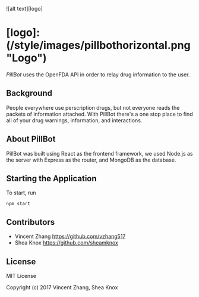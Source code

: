 ![alt text][logo]

[logo]: (/style/images/pillbothorizontal.png "Logo")
======

*PillBot* uses the OpenFDA API in order to relay drug information to the user.

## Background

People everywhere use perscription drugs, but not everyone reads the packets of information attached. With PillBot there's a one stop place to find all of your drug warnings, information, and interactions.


## About PillBot

PillBot was built using React as the frontend framework, we used Node.js as the server with Express as the router, and MongoDB as the database.



## Starting the Application

To start, run
```
npm start
```
## Contributors

* Vincent Zhang <https://github.com/vzhang517>
* Shea Knox <https://github.com/sheamknox>

## License

MIT License

Copyright (c) 2017 Vincent Zhang, Shea Knox